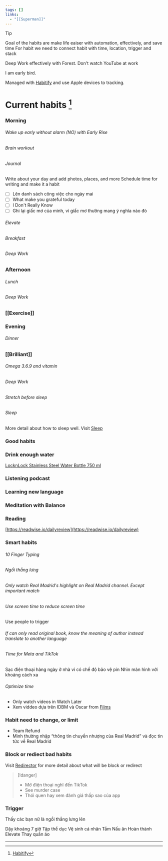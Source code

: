 ```yaml
---
tags: []
links:
  - "[[Superman]]"
---
```

> [!tip] 
> Goal of the habits are make life eaiser with automation, effectively, and save time
> For habit we need to connect habit with time, location, trigger and stack

Deep Work effectively with Forest. Don't watch YouTube at work

I am early bird.

Managed with [Habitify](Habitify.md) and use Apple devices to tracking.

# Current habits [^1]

### Morning

###### Wake up early without alarm (NO) with Early Rise
    
###### Brain workout

###### Journal

Write about your day and add photos, places, and more
Schedule time for writing and make it a habit

- [ ] Lên danh sách công việc cho ngày mai
- [ ] What make you grateful today
- [ ] I Don't Really Know
- [ ] Ghi lại giấc mơ của mình, vì giấc mơ thường mang ý nghĩa nào đó

###### Elevate

###### Breakfast

###### Deep Work

### Afternoon

###### Lunch

###### Deep Work

### [[Exercise]]

### Evening

###### Dinner

### [[Brilliant]]

###### Omega 3.6.9 and vitamin

###### Deep Work

###### Stretch before sleep

###### Sleep

More detail about how to sleep well. Visit [Sleep](Sleep.md)

### Good habits

### Drink enough water

[LocknLock Stainless Steel Water Bottle 750 ml](Item.md#LocknLock%20Stainless%20Steel%20Water%20Bottle%20750%20ml)

### Listening podcast
### Learning new language
### Meditation with Balance

### Reading

[https://readwise.io/dailyreview](https://readwise.io/dailyreview)

### Smart habits

###### 10 Finger Typing
###### Ngồi thẳng lưng
###### Only watch Real Madrid's highlight on Real Madrid channel. Except important match
###### Use screen time to reduce screen time

Use people to trigger

###### If can only read original book, know the meaning of author instead translate to another language
###### Time for Meta and TikTok


Sạc điện thoại hàng ngày ở nhà vì có chế độ bảo vệ pin
Nhìn màn hình với khoảng cách xa

###### Optimize time

- Only watch videos in Watch Later
- Xem viddeo dựa trên IDBM và Oscar from [Films](https://www.notion.so/bb6acc2866e845a387cbfce59caa9aef?pvs=21)

### Habit need to change, or limit

- Team Refund
- Mình thường nhập “thông tin chuyển nhượng của Real Madrid” và đọc tin tức về Real Madrid

### Block or rediect bad habits

Visit [Redirector](Google.md#Redirector) for more detail about what will be block or redirect

> [!danger]
> - Mở điện thoại nghĩ đến TikTok
> - See murder case
> - Thói quen hay xem đánh giá thấp sao của app

### Trigger

Thấy các bạn nữ là ngồi thẳng lưng lên

Dậy khoảng 7 giờ
Tập thể dục
Vệ sinh cá nhân
Tắm
Nấu ăn
Hoàn thành Elevate
Thay quần áo

---

[^1]: [Habitify](https://app.habitify.me)